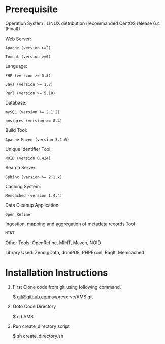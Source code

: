 Prerequisite
===

Operation System : LINUX distribution (recommanded CentOS release 6.4 (Final)) 

Web Server: 
	
	Apache (version >=2)
	
	Tomcat (version >=6)

Language:
	
	PHP (version >= 5.3)

	Java (version >= 1.7)
	
	Perl (version >= 5.10)

Database:

	mySQL (version >= 2.1.2)

	postgres (version >= 8.4)


Build Tool:

	Apache Maven (version 3.1.0)

Unique Identifier Tool:
	
	NOID (version 0.424)

Search Server:

	Sphinx (version >= 2.1.x)

Caching System:

	Memcached (version 1.4.4)

Data Cleanup Application:

	Open Refine

Ingestion, mapping and aggregation of metadata records Tool
	
	MINT














Other Tools: OpenRefine, MINT, Maven, NOID

Library Used: Zend gData, domPDF, PHPExcel, BagIt, Memcached

Installation Instructions
===
1) First Clone code from git using following command.

	$ git@github.com:avpreserve/AMS.git

2) Goto Code Directory

	$ cd AMS

3) Run create_directory script

	$ sh create_directory.sh




